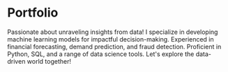 # Portfolio
Passionate about unraveling insights from data! I specialize in developing machine learning models for impactful decision-making. Experienced in financial forecasting, demand prediction, and fraud detection. Proficient in Python, SQL, and a range of data science tools. Let's explore the data-driven world together!
